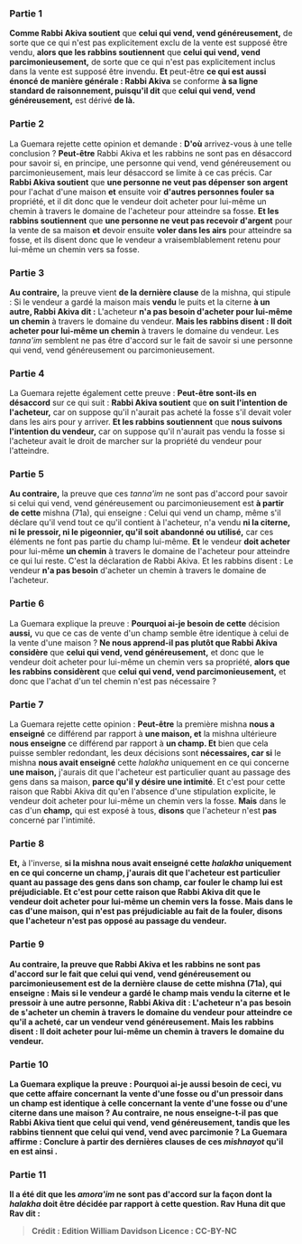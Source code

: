 
### Partie 1
<b>Comme Rabbi Akiva soutient</b> que <b>celui qui vend, vend généreusement,</b> de sorte que ce qui n'est pas explicitement exclu de la vente est supposé être vendu, <b>alors que les rabbins soutiennent</b> que <b>celui qui vend, vend parcimonieusement,</b> de sorte que ce qui n'est pas explicitement inclus dans la vente est supposé être invendu. <b>Et</b> peut-être <b>ce qui est aussi énoncé de manière générale : Rabbi Akiva</b> se conforme <b>à sa ligne standard de <b>raisonnement</b>, puisqu'il dit</b> que <b>celui qui vend, vend généreusement,</b> est dérivé <b>de là.</b>

### Partie 2
La Guemara rejette cette opinion et demande : <b>D'où</b> arrivez-vous à une telle conclusion ? <b>Peut-être</b> Rabbi Akiva et les rabbins ne sont pas en désaccord pour savoir si, en principe, une personne qui vend, vend généreusement ou parcimonieusement, mais leur désaccord se limite à ce cas précis. Car <b>Rabbi Akiva soutient</b> que <b>une personne ne veut pas dépenser son argent</b> pour l'achat d'une maison <b>et</b> ensuite voir <b>d'autres personnes fouler sa</b> propriété, et il dit donc que le vendeur doit acheter pour lui-même un chemin à travers le domaine de l'acheteur pour atteindre sa fosse. <b>Et les rabbins soutiennent</b> que <b>une personne ne veut pas recevoir d'argent</b> pour la vente de sa maison <b>et</b> devoir ensuite <b>voler dans les airs</b> pour atteindre sa fosse, et ils disent donc que le vendeur a vraisemblablement retenu pour lui-même un chemin vers sa fosse.

### Partie 3
<b>Au contraire,</b> la preuve vient <b>de la dernière clause</b> de la mishna, qui stipule : Si le vendeur a gardé la maison mais <b>vendu</b> le puits et la citerne <b>à un autre, Rabbi Akiva dit :</b> L'acheteur <b>n'a pas besoin d'acheter pour lui-même un chemin</b> à travers le domaine du vendeur. <b>Mais les rabbins disent : Il doit acheter pour lui-même un chemin</b> à travers le domaine du vendeur. Les <i>tanna'im</i> semblent ne pas être d'accord sur le fait de savoir si une personne qui vend, vend généreusement ou parcimonieusement.

### Partie 4
La Guemara rejette également cette preuve : <b>Peut-être sont-ils en désaccord</b> sur ce qui suit : <b>Rabbi Akiva soutient</b> que <b>on suit l'intention de l'acheteur,</b> car on suppose qu'il n'aurait pas acheté la fosse s'il devait voler dans les airs pour y arriver. <b>Et les rabbins soutiennent</b> que <b>nous suivons l'intention du vendeur,</b> car on suppose qu'il n'aurait pas vendu la fosse si l'acheteur avait le droit de marcher sur la propriété du vendeur pour l'atteindre.

### Partie 5
<b>Au contraire,</b> la preuve que ces <i>tanna'im</i> ne sont pas d'accord pour savoir si celui qui vend, vend généreusement ou parcimonieusement est <b>à partir de cette</b> mishna (71a), qui enseigne : Celui qui vend un champ, même s'il déclare qu'il vend tout ce qu'il contient à l'acheteur, n'a vendu <b>ni la citerne, ni le pressoir, ni le pigeonnier, qu'il soit</b> <b>abandonné ou utilisé,</b> car ces éléments ne font pas partie du champ lui-même. <b>Et</b> le vendeur <b>doit acheter</b> pour lui-même <b>un chemin</b> à travers le domaine de l'acheteur pour atteindre ce qui lui reste. C'est la déclaration de Rabbi Akiva. Et les rabbins disent :</b> Le vendeur <b>n'a pas besoin</b> d'acheter un chemin à travers le domaine de l'acheteur.

### Partie 6
La Guemara explique la preuve : <b>Pourquoi ai-je besoin de cette</b> décision <b>aussi,</b> vu que ce cas de vente d'un champ semble être identique à celui de la vente d'une maison ? <b>Ne nous apprend-il pas plutôt que Rabbi Akiva considère</b> que <b>celui qui vend, vend généreusement,</b> et donc que le vendeur doit acheter pour lui-même un chemin vers sa propriété, <b>alors que les rabbins considèrent</b> que <b>celui qui vend, vend parcimonieusement,</b> et donc que l'achat d'un tel chemin n'est pas nécessaire ?

### Partie 7
La Guemara rejette cette opinion : <b>Peut-être</b> la première mishna <b>nous a enseigné</b> ce différend par rapport à <b>une maison, et</b> la mishna ultérieure <b>nous enseigne</b> ce différend par rapport à <b>un champ. Et</b> bien que cela puisse sembler redondant, les deux décisions sont <b>nécessaires, car si</b> le mishna <b>nous avait enseigné</b> cette <i>halakha</i> uniquement en ce qui concerne <b>une maison,</b> j'aurais dit que l'acheteur est particulier quant au passage des gens dans sa maison, <b>parce qu'il y désire une intimité</b>. Et c'est pour cette raison que Rabbi Akiva dit qu'en l'absence d'une stipulation explicite, le vendeur doit acheter pour lui-même un chemin vers la fosse. <b>Mais</b> dans le cas d'un <b>champ,</b> qui est exposé à tous, <b>disons</b> que l'acheteur n'est <b>pas</b> concerné par l'intimité.

### Partie 8
<b>Et,</b> à l'inverse, <b>si la mishna <b>nous avait</b> enseigné cette <i>halakha</i> uniquement en ce qui concerne <b>un champ,</b> j'aurais dit que l'acheteur est particulier quant au passage des gens dans son champ, <b>car fouler</b> le champ <b>lui est préjudiciable.</b> Et c'est pour cette raison que Rabbi Akiva dit que le vendeur doit acheter pour lui-même un chemin vers la fosse. <b>Mais</b> dans le cas d'une <b>maison,</b> qui n'est pas préjudiciable au fait de la fouler, <b>disons</b> que l'acheteur n'est <b>pas</b> opposé au passage du vendeur.

### Partie 9
<b>Au contraire,</b> la preuve que Rabbi Akiva et les rabbins ne sont pas d'accord sur le fait que celui qui vend, vend généreusement ou parcimonieusement est <b>de la dernière clause</b> de cette mishna (71a), qui enseigne : Mais si le vendeur a gardé le champ mais <b>vendu</b> la citerne et le pressoir <b>à une autre</b> personne, <b>Rabbi Akiva dit :</b> L'acheteur <b>n'a pas besoin de s'acheter un chemin</b> à travers le domaine du vendeur pour atteindre ce qu'il a acheté, car un vendeur vend généreusement. <b>Mais les rabbins disent : Il doit</b> acheter pour lui-même un chemin à travers le domaine du vendeur.

### Partie 10
La Guemara explique la preuve : <b>Pourquoi ai-je aussi</b> besoin de <b>ceci,</b> vu que <b>cette</b> affaire concernant la vente d'une fosse ou d'un pressoir dans un champ <b>est</b> identique à <b>celle</b> concernant la vente d'une fosse ou d'une citerne dans une maison ? <b>Au contraire, ne nous enseigne-t-il pas que Rabbi Akiva tient</b> que <b>celui qui vend, vend généreusement, tandis que les rabbins tiennent</b> que <b>celui qui vend, vend avec parcimonie ?</b> La Guemara affirme : <b>Conclure à partir</b> des dernières clauses de ces <i>mishnayot</i> qu'il en est ainsi .

### Partie 11
<b>Il a été dit</b> que les <i>amora'im</i> ne sont pas d'accord sur la façon dont la <i>halakha</i> doit être décidée par rapport à cette question. <b>Rav Huna</b> dit que <b>Rav dit :</b>

>Crédit : Edition William Davidson
>Licence : CC-BY-NC